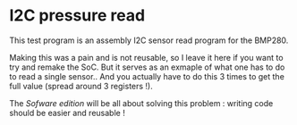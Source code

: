 # I2C pressure read

This test program is an assembly I2C sensor read program for the BMP280.

Making this was a pain and is not reusable, so I leave it here if you want to try and remake the SoC. But it serves as an exmaple of what one has to do to read a single sensor.. And you actually have to do this 3 times to get the full value (spread around 3 registers !).

The *Sofware edition* will be all about solving this problem : writing code should be easier and reusable !
